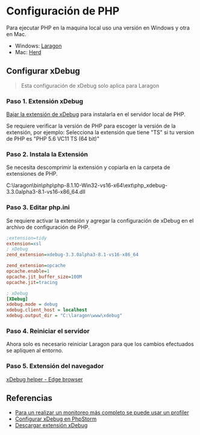 # Configuración de PHP

Para ejecutar PHP en la maquina local uso una versión en Windows y otra en Mac.

- Windows: [Laragon](https://laragon.org/)
- Mac: [Herd](https://herd.laravel.com/)

## Configurar xDebug

> Esta configuración de xDebug solo aplica para Laragon

### Paso 1. Extensión xDebug

[Bajar la extensión de xDebug](https://xdebug.org/download) para instalarla en el servidor local de PHP.

Se requiere verificar la versión de PHP para escoger la versión de la extensión, por ejemplo: Selecciona la extensión que tiene "TS" si tu version de PHP es "PHP 5.6 VC11 TS (64 bit)"

### Paso 2. Instala la Extensión

Se necesita descomprimir la extensión y copiarla en la carpeta de extensiones de PHP.

C:\laragon\bin\php\php-8.1.10-Win32-vs16-x64\ext\php_xdebug-3.3.0alpha3-8.1-vs16-x86_64.dll

### Paso 3. Editar php.ini

Se requiere activar la extensión y agregar la configuración de xDebug en el archivo de configuración de PHP.

```ini
;extension=tidy
extension=xsl
; xDebug
zend_extension=xdebug-3.3.0alpha3-8.1-vs16-x86_64

zend_extension=opcache
opcache.enable=1
opcache.jit_buffer_size=100M
opcache.jit=tracing

; xDebug
[XDebug]
xdebug.mode = debug
xdebug.client_host = localhost
xdebug.output_dir = "C:\laragon\www\xdebug"
```

### Paso 4. Reiniciar el servidor

Ahora solo es necesario reiniciar Laragon para que los cambios efectuados se apliquen al entorno.

### Paso 5. Extensión del navegador

[xDebug helper - Edge browser](https://microsoftedge.microsoft.com/addons/detail/xdebug-helper/ggnngifabofaddiejjeagbaebkejomen)

## Referencias

- [Para un realizar un monitoreo más completo se puede usar un profiler](https://xdebug.org/docs/profiler)
- [Configurar xDebug en PhpStorm](https://www.jetbrains.com/help/phpstorm/2023.2/configuring-xdebug.html#integrationWithProduct)
- [Descargar extensión xDebug](https://xdebug.org/download)
